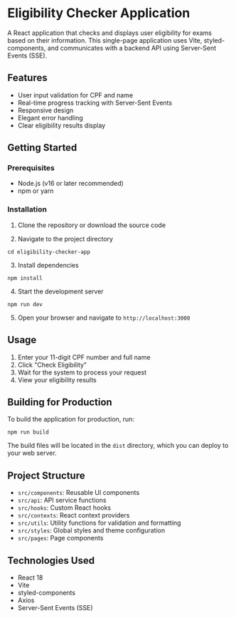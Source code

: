 # Eligibility Checker Application

A React application that checks and displays user eligibility for exams based on their information. This single-page application uses Vite, styled-components, and communicates with a backend API using Server-Sent Events (SSE).

## Features

- User input validation for CPF and name
- Real-time progress tracking with Server-Sent Events
- Responsive design
- Elegant error handling
- Clear eligibility results display

## Getting Started

### Prerequisites

- Node.js (v16 or later recommended)
- npm or yarn

### Installation

1. Clone the repository or download the source code

2. Navigate to the project directory
```
cd eligibility-checker-app
```

3. Install dependencies
```
npm install
```

4. Start the development server
```
npm run dev
```

5. Open your browser and navigate to `http://localhost:3000`

## Usage

1. Enter your 11-digit CPF number and full name
2. Click "Check Eligibility"
3. Wait for the system to process your request
4. View your eligibility results

## Building for Production

To build the application for production, run:

```
npm run build
```

The build files will be located in the `dist` directory, which you can deploy to your web server.

## Project Structure

- `src/components`: Reusable UI components
- `src/api`: API service functions
- `src/hooks`: Custom React hooks
- `src/contexts`: React context providers
- `src/utils`: Utility functions for validation and formatting
- `src/styles`: Global styles and theme configuration
- `src/pages`: Page components

## Technologies Used

- React 18
- Vite
- styled-components
- Axios
- Server-Sent Events (SSE)